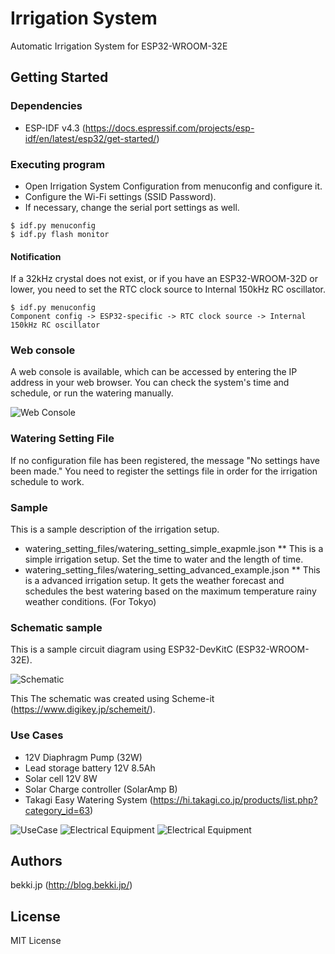 # Irrigation System

Automatic Irrigation System for ESP32-WROOM-32E

## Getting Started

### Dependencies

* ESP-IDF v4.3 (https://docs.espressif.com/projects/esp-idf/en/latest/esp32/get-started/)

### Executing program

* Open Irrigation System Configuration from menuconfig and configure it.
* Configure the Wi-Fi settings (SSID Password).
* If necessary, change the serial port settings as well.

```
$ idf.py menuconfig 
$ idf.py flash monitor
```

#### Notification

If a 32kHz crystal does not exist, or if you have an ESP32-WROOM-32D or lower, you need to set the RTC clock source to Internal 150kHz RC oscillator.

```
$ idf.py menuconfig
Component config -> ESP32-specific -> RTC clock source -> Internal 150kHz RC oscillator
```

### Web console

A web console is available, which can be accessed by entering the IP address in your web browser.
You can check the system's time and schedule, or run the watering manually.

![Web Console](docs/web_console.png)

### Watering Setting File
If no configuration file has been registered, the message "No settings have been made."
You need to register the settings file in order for the irrigation schedule to work.

### Sample
This is a sample description of the irrigation setup.

* watering_setting_files/watering_setting_simple_exapmle.json
** This is a simple irrigation setup. Set the time to water and the length of time. 
* watering_setting_files/watering_setting_advanced_example.json 
** This is a advanced irrigation setup. It gets the weather forecast and schedules the best watering based on the maximum temperature rainy weather conditions. (For Tokyo)

### Schematic sample

This is a sample circuit diagram using ESP32-DevKitC (ESP32-WROOM-32E).

![Schematic](docs/schematic.svg)

This The schematic was created using Scheme-it (https://www.digikey.jp/schemeit/).

### Use Cases

* 12V Diaphragm Pump (32W)
* Lead storage battery 12V 8.5Ah
* Solar cell 12V 8W
* Solar Charge controller (SolarAmp B)
* Takagi Easy Watering System (https://hi.takagi.co.jp/products/list.php?category_id=63)

![UseCase](docs/use_case.jpg)
![Electrical Equipment](docs/electrical_equipment_000.jpg)
![Electrical Equipment](docs/electrical_equipment_001.jpg)


## Authors

bekki.jp (http://blog.bekki.jp/)

## License

MIT License
